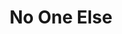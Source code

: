 ---
layout: shop
title: No One Else
description: Dr. Suess Quote
size: 4x6, 8x10, 11x17, 36x48 
type: typography
category: shop
image: you.jpg
price: $99.99
---